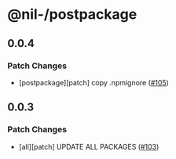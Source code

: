 # @nil-/postpackage

## 0.0.4

### Patch Changes

-   [postpackage][patch] copy .npmignore ([#105](https://github.com/njaldea/mono/pull/105))

## 0.0.3

### Patch Changes

-   [all][patch] UPDATE ALL PACKAGES ([#103](https://github.com/njaldea/mono/pull/103))
